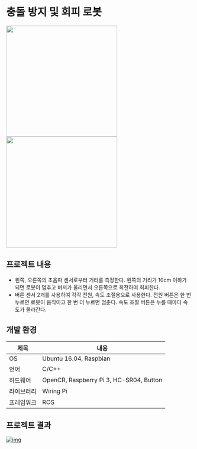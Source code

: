 # 충돌 방지 및 회피 로봇
<div>
<img src="https://user-images.githubusercontent.com/55565351/75853843-3b085900-5e32-11ea-95e4-accbb07d2f9a.jpg" width="300"/>
<img src="https://user-images.githubusercontent.com/55565351/75853974-760a8c80-5e32-11ea-851b-f66996bf8569.jpg" width="300"/>
</div>

## 프로젝트 내용
* 왼쪽, 오른쪽의 초음파 센서로부터 거리를 측정한다. 왼쪽의 거리가 10cm 이하가 되면 로봇이 멈추고 버저가 울리면서 오른쪽으로 회전하여 회피한다. 
* 버튼 센서 2개를 사용하여 각각 전원, 속도 조절용으로 사용한다. 전원 버튼은 한 번 누르면 로봇이 움직이고 한 번 더 누르면 멈춘다. 속도 조절 버튼은 누를 때마다 속도가 올라간다. 
## 개발 환경
제목 | 내용
--------- | --------
OS | Ubuntu 16.04, Raspbian
언어 | C/C++
하드웨어 | OpenCR, Raspberry Pi 3, HC-SR04, Button
라이브러리 | Wiring Pi
프레임워크 | ROS
 
 ## 프로젝트 결과
 [![img](http://img.youtube.com/vi/wmvQsCfuFDU/0.jpg)](http://www.youtube.com/watch?v=wmvQsCfuFDU "img")
